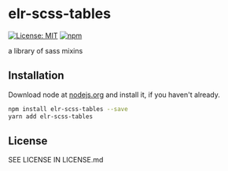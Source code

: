 # elr-scss-tables

[![License: MIT](https://img.shields.io/badge/License-MIT-yellow.svg)](https://opensource.org/licenses/MIT)
[![npm](https://img.shields.io/npm/dm/elr-scss-tables.svg?style=flat)](https://npmjs.com/package/elr-scss-tables)

a library of sass mixins

## Installation

Download node at [nodejs.org](http://nodejs.org) and install it, if you haven't already.

```sh
npm install elr-scss-tables --save
yarn add elr-scss-tables
```

## License

SEE LICENSE IN LICENSE.md
